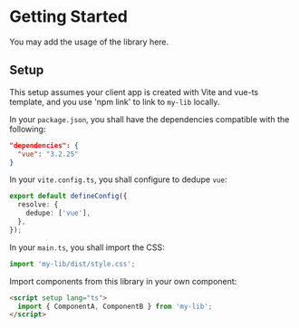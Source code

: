 # Getting Started

You may add the usage of the library here.

## Setup

This setup assumes your client app is created with Vite and vue-ts template, and you use 'npm link' to link to `my-lib` locally.

In your `package.json`, you shall have the dependencies compatible with the following:

```json
"dependencies": {
  "vue": "3.2.25"
}
```

In your `vite.config.ts`, you shall configure to dedupe `vue`:

```ts
export default defineConfig({
  resolve: {
    dedupe: ['vue'],
  },
});
```

In your `main.ts`, you shall import the CSS:

```ts
import 'my-lib/dist/style.css';
```

Import components from this library in your own component:

```html
<script setup lang="ts">
  import { ComponentA, ComponentB } from 'my-lib';
</script>
```
